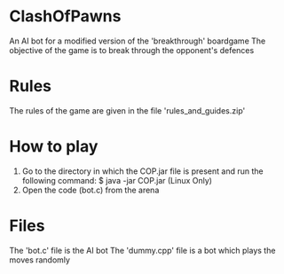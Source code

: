 # ClashOfPawns
An AI bot for a modified version of the 'breakthrough' boardgame
The objective of the game is to break through the opponent's defences

# Rules
The rules of the game are given in the file 'rules_and_guides.zip'

# How to play
1. Go to the directory in which the COP.jar file is present and run the following command:
$ java -jar COP.jar
(Linux Only)
2. Open the code (bot.c) from the arena 

# Files
The 'bot.c' file is the AI bot
The 'dummy.cpp' file is a bot which plays the moves randomly
